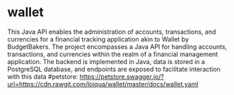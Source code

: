 # wallet
This Java API enables the administration of accounts, transactions, and currencies for a financial tracking application akin to Wallet by BudgetBakers. The project encompasses a Java API for handling accounts, transactions, and currencies within the realm of a financial management application. The backend is implemented in Java, data is stored in a PostgreSQL database, and endpoints are exposed to facilitate interaction with this data
#petstore:
https://petstore.swagger.io/?url=https://cdn.rawgit.com/loiqua/wallet/master/docs/wallet.yaml
